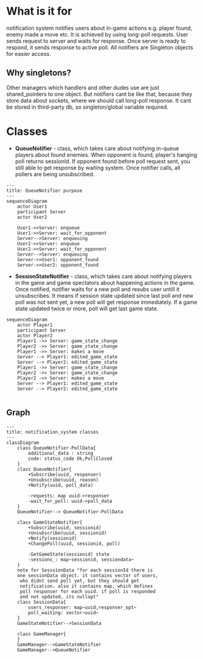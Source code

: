 # What is it for
notification system notifies users about in-game actions e.g. player found, enemy made a move etc.
It is achieved by using long-poll requests. User sends request to server and waits for response. Once server is ready to respond, it sends response to active poll.
All notifiers are Singleton objects for easier access.
## Why singletons?
Other managers which handlers and other dudes use are just shared_pointers to one object. But notifiers cant be like that, because they store data about sockets, where we should call long-poll response. It cant be stored in third-party db, so singleton/global variable required.
# Classes
* **QueueNotifier** - class, which takes care about notifying in-queue players about found enemies. When opponent is found, player's hanging poll returns sessionId. If opponent found before poll request sent, you still able to get response by waiting system. Once notifier calls, all pollers are being unsubscribed. 
```mermaid
---
title: QueueNotifier purpose
---
sequenceDiagram
	actor User1
	participant Server
	actor User2
	
	User1->>Server: enqueue
	User1->>Server: wait_for_opponent
	Server-->Server: enqueuing
	User2->>Server: enqueue
	User2->>Server: wait_for_opponent
	Server-->Server: enqueuing
	Server->>User1: opponent_found
	Server->>User2: opponent_found

```
* **SessionStateNotifier** - class, which takes care about notifying players in the game and game spectators about happening actions in the game. Once notified, notifier waits for a new poll and resubs user untill it unsubscribes. It means if session state updated since last poll and new poll was not sent yet, a new poll will get response immediately. If a game state updated twice or more, poll will get last game state.
```mermaid
sequenceDiagram
	actor Player1
	participant Server
	actor Player2
	Player1 ->> Server: game_state_change
	Player2 ->> Server: game_state_change
	Player1 ->> Server: makes a move
	Server --> Player1: edited_game_state
	Server --> Player2: edited_game_state
	Player1 ->> Server: game_state_change
	Player2 ->> Server: game_state_change
	Player2 ->> Server: makes a move
	Server --> Player1: edited_game_state
	Server --> Player2: edited_game_state
	
```

## Graph
```mermaid
---
title: notification_system classes
---
classDiagram
	class QueueNotifier-PollData{
		additional_data : string
		code: status_code Ok,PollClosed
	}
	class QueueNotifier{
		+Subscribe(uuid, responser)
		+Unsubscribe(uuid, reason)
		+Notify(uuid, poll_data)

		-requests: map uuid->responser
		-wait_for_poll: uuid->poll_data
	}
	QueueNotifier--> QueueNotifier-PollData
	
	class GameStateNotifier{
		+Subscribe(uuid, sessionid)
		+Unsubscribe(uuid, sessionid)
		+Notify(sessionid)
		+ChangePoll(uuid, sessionid, poll)
		
		-GetGameState(sessionid) state
		-sessions_: map~sessionid, sessiondata~
	}
	note for SesssionData "for each sessionId there is 
	one sessionData object. it contains vector of users,
	 who didnt send poll yet, but they should get 
	 notification. also it contains map, which defines 
	 poll responser for each uuid. if poll is responded 
	 and not updated, its nullopt"
	class SessionData{
		users_responser: map~uuid,responser_opt~
		poll_waiting: vector~uuid~
	}
	GameStateNotifier-->SessionData
	
	class GameManager{
	}
	GameManager-->GameStateNotifier
	GameManager-->QueueNotifier
```
